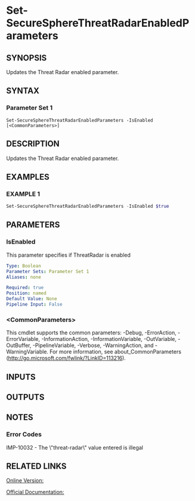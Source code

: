 ﻿# Set-SecureSphereThreatRadarEnabledParameters

## SYNOPSIS
Updates the Threat Radar enabled parameter.

## SYNTAX

### Parameter Set 1
```
Set-SecureSphereThreatRadarEnabledParameters -IsEnabled [<CommonParameters>]
```

## DESCRIPTION
Updates the Threat Radar enabled parameter.

## EXAMPLES

### EXAMPLE 1

```powershell
Set-SecureSphereThreatRadarEnabledParameters -IsEnabled $true
```

## PARAMETERS

### IsEnabled
This parameter specifies if ThreatRadar is enabled

```yaml
Type: Boolean
Parameter Sets: Parameter Set 1
Aliases: none

Required: true
Position: named
Default Value: None
Pipeline Input: False
```

### \<CommonParameters\>
This cmdlet supports the common parameters: -Debug, -ErrorAction, -ErrorVariable, -InformationAction, -InformationVariable, -OutVariable, -OutBuffer, -PipelineVariable, -Verbose, -WarningAction, and -WarningVariable. For more information, see about_CommonParameters (http://go.microsoft.com/fwlink/?LinkID=113216).

## INPUTS

## OUTPUTS

## NOTES

### Error Codes
IMP-10032 - The \\"threat-radar\\" value entered is illegal

## RELATED LINKS

[Online Version:](https://github.com/akshinmustafayev/Documentation/MD)

[Official Documentation:](https://docs.imperva.com/bundle/v13.6-api-reference-guide/page/70379.htm)



